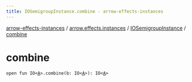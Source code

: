 ```yaml
---
title: IOSemigroupInstance.combine - arrow-effects-instances
---
```


[arrow-effects-instances](../../index.html) / [arrow.effects.instances](../index.html) / [IOSemigroupInstance](index.html) / [combine](./combine.html)

# combine

`open fun IO<`[`A`](index.html#A)`>.combine(b: IO<`[`A`](index.html#A)`>): IO<`[`A`](index.html#A)`>`